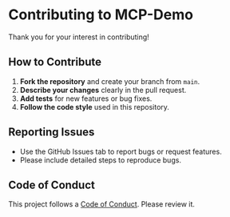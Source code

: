 # Contributing to MCP-Demo

Thank you for your interest in contributing!

## How to Contribute

1. **Fork the repository** and create your branch from `main`.
2. **Describe your changes** clearly in the pull request.
3. **Add tests** for new features or bug fixes.
4. **Follow the code style** used in this repository.

## Reporting Issues

- Use the GitHub Issues tab to report bugs or request features.
- Please include detailed steps to reproduce bugs.

## Code of Conduct

This project follows a [Code of Conduct](CODE_OF_CONDUCT.md). Please review it.